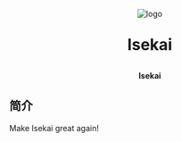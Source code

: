 <p align="center">
	<img alt="logo" src="http://115.190.20.248:9000/lsekai/icon%2F93909FDBA08A6F8DCF7C67796C121F2C.png">
</p>
<h1 align="center" style="margin: 30px 0 30px; font-weight: bold;">Isekai</h1>
<h4 align="center">Isekai</h4>

## 简介
Make Isekai great again!